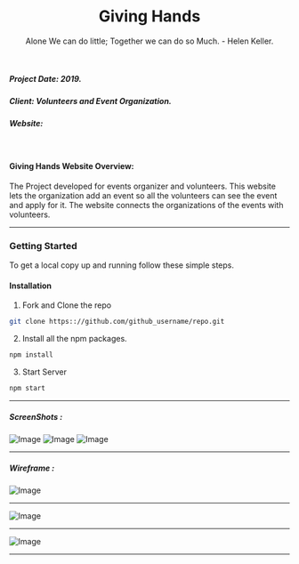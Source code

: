 <h1 align="center">Giving Hands </h1>
<p align="center"> Alone We can do little; Together we can do so Much. - Helen Keller.</p>
</br>

<h5> Project Date:  2019. </h5> 
<h5> Client: Volunteers and Event Organization.</h5> 
<h5> Website:</h5> 
<p><a href="" target="_blank"></a></p>

</br>
 <h4>Giving Hands Website Overview: </h4>
 <p>The Project developed for events organizer and volunteers. This website lets the organization add an event so all the volunteers can see the event and apply for it. The website connects the organizations of the events with volunteers.</p>
 
---

### Getting Started
To get a local copy up and running follow these simple steps.

#### Installation
 
1. Fork and Clone the repo
```sh
git clone https:://github.com/github_username/repo.git
```
2. Install all the npm packages.

```sh
npm install
```
3. Start Server

```sh
npm start
```
----

<h5> ScreenShots :</h5>
  <img src="/" alt="Image" >
  <img src="/" alt="Image" >
  <img src="/" alt="Image">

---
<h5> Wireframe :</h5>
<img src="/" alt="Image">

---

<img src="/" alt="Image" >

---

<img src="i/" alt="Image">

----
